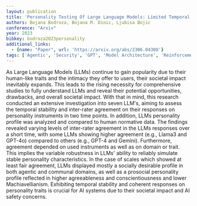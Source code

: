 ```yaml
---
layout: publication
title: 'Personality Testing Of Large Language Models: Limited Temporal Stability, But Highlighted Prosociality'
authors: Bojana Bodroza, Bojana M. Dinic, Ljubisa Bojic
conference: "Arxiv"
year: 2023
bibkey: bodroza2023personality
additional_links:
  - {name: "Paper", url: 'https://arxiv.org/abs/2306.04308'}
tags: ['Agentic', 'Security', 'GPT', 'Model Architecture', 'Reinforcement Learning', 'Responsible AI']
---
```

As Large Language Models (LLMs) continue to gain popularity due to their
human-like traits and the intimacy they offer to users, their societal impact
inevitably expands. This leads to the rising necessity for comprehensive
studies to fully understand LLMs and reveal their potential opportunities,
drawbacks, and overall societal impact. With that in mind, this research
conducted an extensive investigation into seven LLM's, aiming to assess the
temporal stability and inter-rater agreement on their responses on personality
instruments in two time points. In addition, LLMs personality profile was
analyzed and compared to human normative data. The findings revealed varying
levels of inter-rater agreement in the LLMs responses over a short time, with
some LLMs showing higher agreement (e.g., LIama3 and GPT-4o) compared to others
(e.g., GPT-4 and Gemini). Furthermore, agreement depended on used instruments
as well as on domain or trait. This implies the variable robustness in LLMs'
ability to reliably simulate stable personality characteristics. In the case of
scales which showed at least fair agreement, LLMs displayed mostly a socially
desirable profile in both agentic and communal domains, as well as a prosocial
personality profile reflected in higher agreeableness and conscientiousness and
lower Machiavellianism. Exhibiting temporal stability and coherent responses on
personality traits is crucial for AI systems due to their societal impact and
AI safety concerns.
